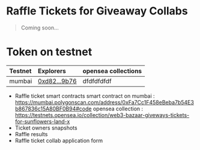 # Raffle Tickets for Giveaway Collabs 
> Coming soon...

# Token on testnet

Testnet   | Explorers                     | opensea collections              | 
:-------- |:----------------------------- |:---------------------------------|
mumbai   | [0xd82...9b76](https://mumbai.polygonscan.com/address/0xd82b00f3fa4ee3d1683746ece93b8f9a1a799b76#code)| dfdfdfdfdf |

- Raffle ticket smart contracts
  smart contract on mumbai : https://mumbai.polygonscan.com/address/0xFa7Cc1F458eBeba7b54E3b867836c15A80BF0B94#code
  opensea collection : https://testnets.opensea.io/collection/web3-bazaar-giveways-tickets-for-sunflowers-land-x
- Ticket owners snapshots
- Raffle results
- Raffle ticket collab application form
